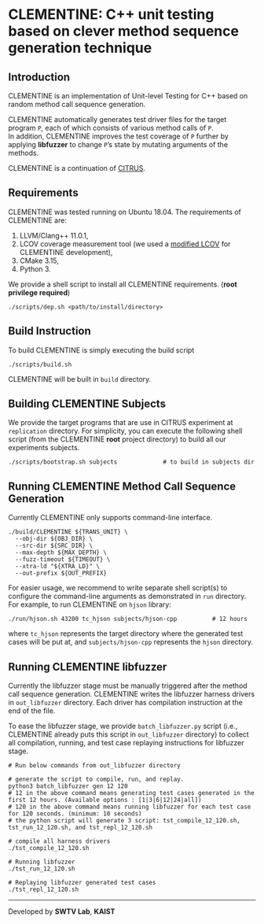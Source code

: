# CLEMENTINE: C++ unit testing based on clever method sequence generation technique

## Introduction

CLEMENTINE is an implementation of Unit-level Testing for C++ based on random method call sequence generation. 

CLEMENTINE automatically generates test driver files for the target program `P`, 
each of which consists of various method calls of `P`.  
In addition, CLEMENTINE improves the test coverage of `P` further
by applying **libfuzzer** to change `P`’s state by mutating
arguments of the methods.

CLEMENTINE is a continuation of [CITRUS](https://github.com/swtv-kaist/CITRUS).

## Requirements

CLEMENTINE was tested running on Ubuntu 18.04. The requirements of CLEMENTINE are:
1. LLVM/Clang++ 11.0.1,
1. LCOV coverage measurement tool (we used a [modified LCOV](https://github.com/henry2cox/lcov/tree/diffcov_initial) for CLEMENTINE development),
1. CMake 3.15,
1. Python 3.

We provide a shell script to install all CLEMENTINE requirements. (**root privilege required**)
```shell
./scripts/dep.sh <path/to/install/directory>
```

## Build Instruction

To build CLEMENTINE is simply executing the build script
```shell
./scripts/build.sh
```
CLEMENTINE will be built in `build` directory.


## Building CLEMENTINE Subjects

We provide the target programs that are use in CITRUS experiment at 
`replication` directory. For simplicity, you can execute the following shell script (from the CLEMENTINE **root** project directory) to build all our experiments subjects.
```shell
./scripts/bootstrap.sh subjects             # to build in subjects dir
```

## Running CLEMENTINE Method Call Sequence Generation

Currently CLEMENTINE only supports command-line interface.
```shell
./build/CLEMENTINE ${TRANS_UNIT} \
  --obj-dir ${OBJ_DIR} \
  --src-dir ${SRC_DIR} \
  --max-depth ${MAX_DEPTH} \
  --fuzz-timeout ${TIMEOUT} \
  --xtra-ld "${XTRA_LD}" \
  --out-prefix ${OUT_PREFIX}
```
For easier usage, we recommend to write separate shell script(s) to configure the command-line arguments as demonstrated in `run` directory. For example, to run CLEMENTINE on `hjson` library:
```shell
./run/hjson.sh 43200 tc_hjson subjects/hjson-cpp          # 12 hours
```
where `tc_hjson` represents the target directory where the generated test cases will be put at, and `subjects/hjson-cpp` represents the `hjson` directory.

## Running CLEMENTINE libfuzzer

Currently the libfuzzer stage must be manually triggered after the method call sequence generation. CLEMENTINE writes the libfuzzer harness drivers in `out_libfuzzer` directory. Each driver has compilation instruction at the end of the file.

To ease the libfuzzer stage, we provide `batch_libfuzzer.py` script (i.e., CLEMENTINE already puts this script in `out_libfuzzer` directory) to collect all compilation, running, and test case replaying instructions for libfuzzer stage.
```shell
# Run below commands from out_libfuzzer directory

# generate the script to compile, run, and replay. 
python3 batch_libfuzzer gen 12 120
# 12 in the above command means generating test cases generated in the first 12 hours. (Available options : [1|3|6|12|24|all])
# 120 in the above command means running libfuzzer for each test case for 120 seconds. (minimum: 10 seconds)
# the python script will generate 3 script: tst_compile_12_120.sh, tst_run_12_120.sh, and tst_repl_12_120.sh

# compile all harness drivers
./tst_compile_12_120.sh

# Running libfuzzer
./tst_run_12_120.sh

# Replaying libfuzzer generated test cases
./tst_repl_12_120.sh
```

---
Developed by **SWTV Lab**, **KAIST**
